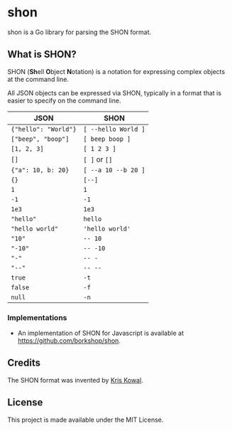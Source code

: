 # shon

shon is a Go library for parsing the SHON format.

## What is SHON?

SHON (**Sh**ell **O**bject **N**otation) is a notation
for expressing complex objects at the command line.

All JSON objects can be expressed via SHON,
typically in a format that is easier to specify on the command line.

| JSON                 | SHON                |
|----------------------|---------------------|
| `{"hello": "World"}` | `[ --hello World ]` |
| `["beep", "boop"]`   | `[ beep boop ]`     |
| `[1, 2, 3]`          | `[ 1 2 3 ]`         |
| `[]`                 | `[ ]` or `[]`       |
| `{"a": 10, b: 20}`   | `[ --a 10 --b 20 ]` |
| `{}`                 | `[--]`              |
| `1`                  | `1`                 |
| `-1`                 | `-1`                |
| `1e3`                | `1e3`               |
| `"hello"`            | `hello`             |
| `"hello world"`      | `'hello world'`     |
| `"10"`               | `-- 10`             |
| `"-10"`              | `-- -10`            |
| `"-"`                | `-- -`              |
| `"--"`               | `-- --`             |
| `true`               | `-t`                |
| `false`              | `-f`                |
| `null`               | `-n`                |

### Implementations

- An implementation of SHON for Javascript is available at
  <https://github.com/borkshop/shon>.

## Credits

The SHON format was invented by [Kris Kowal](https://github.com/kriskowal).

## License

This project is made available under the MIT License.
